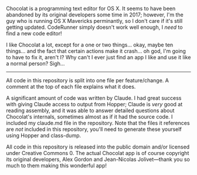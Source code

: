 Chocolat is a programming text editor for OS X. It seems to have been abandoned by its original developers some time in 2017; however, I'm the guy who is running OS X Mavericks perminantly, so I don't care if it's still getting updated. CodeRunner simply doesn't work well enough, I _need_ to find a new code editor! 

I like Chocolat a lot, except for a one or two things... okay, maybe ten things... and the fact that certain actions make it crash... oh god, I'm going to have to fix it, aren't I? Why can't I ever just find an app I like and use it like a normal person? Sigh...

---

All code in this repository is split into one file per feature/change. A comment at the top of each file explains what it does.

A significant amount of code was written by Claude. I had great success with giving Claude access to output from Hopper; Claude is _very_ good at reading assembly, and it was able to answer detailed questions about Chocolat's internals, sometimes almost as if it had the source code. I included my claude.md file in the repository. Note that the files it references are _not_ included in this repository, you'll need to generate these yourself using Hopper and class-dump.

All code in this repository is released into the public domain and/or licensed under Creative Commons 0. The actual Chocolat app is of course copyright its original developers, Alex Gordon and Jean-Nicolas Jolivet—thank you so much to them making this wonderful app!
